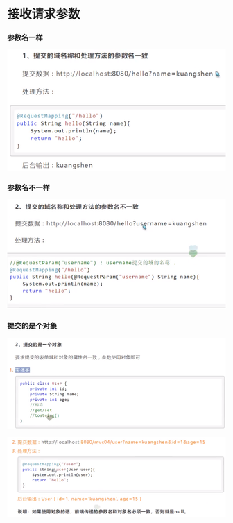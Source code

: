 # 接收请求参数

### 参数名一样

![](../.gitbook/assets/image%20%28141%29.png)

### 参数名不一样

![](../.gitbook/assets/image%20%28139%29.png)

### 提交的是个对象

![](../.gitbook/assets/image%20%28127%29.png)

![](../.gitbook/assets/image%20%28129%29.png)

